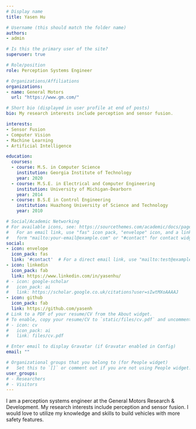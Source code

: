 ```yaml
---
# Display name
title: Yasen Hu

# Username (this should match the folder name)
authors:
- admin

# Is this the primary user of the site?
superuser: true

# Role/position
role: Perception Systems Engineer

# Organizations/Affiliations
organizations:
- name: General Motors
  url: "https://www.gm.com/"

# Short bio (displayed in user profile at end of posts)
bio: My research interests include perception and sensor fusion.

interests:
- Sensor Fusion
- Computer Vision
- Machine Learning
- Artificial Intelligence

education:
  courses:
  - course: M.S. in Computer Science
    institution: Georgia Institute of Technology
    year: 2020
  - course: M.S.E. in Electrical and Computer Engineering
    institution: University of Michigan-Dearborn
    year: 2014
  - course: B.S.E in Control Engineering
    institution: Huazhong University of Science and Technology
    year: 2010

# Social/Academic Networking
# For available icons, see: https://sourcethemes.com/academic/docs/page-builder/#icons
#   For an email link, use "fas" icon pack, "envelope" icon, and a link in the
#   form "mailto:your-email@example.com" or "#contact" for contact widget.
social:
- icon: envelope
  icon_pack: fas
  link: '#contact'  # For a direct email link, use "mailto:test@example.org".
- icon: linkedin
  icon_pack: fab
  link: https://www.linkedin.com/in/yasenhu/
# - icon: google-scholar
#   icon_pack: ai
#   link: https://scholar.google.co.uk/citations?user=sIwtMXoAAAAJ
- icon: github
  icon_pack: fab
  link: https://github.com/yasenh
# Link to a PDF of your resume/CV from the About widget.
# To enable, copy your resume/CV to `static/files/cv.pdf` and uncomment the lines below.
# - icon: cv
#   icon_pack: ai
#   link: files/cv.pdf

# Enter email to display Gravatar (if Gravatar enabled in Config)
email: ""

# Organizational groups that you belong to (for People widget)
#   Set this to `[]` or comment out if you are not using People widget.
user_groups:
# - Researchers
# - Visitors
---
```


I am a perception systems engineer at the General Motors Research & Development. My research interests include perception and sensor fusion. I would love to utilize my knowledge and skills to build vehicles with more safety features.
